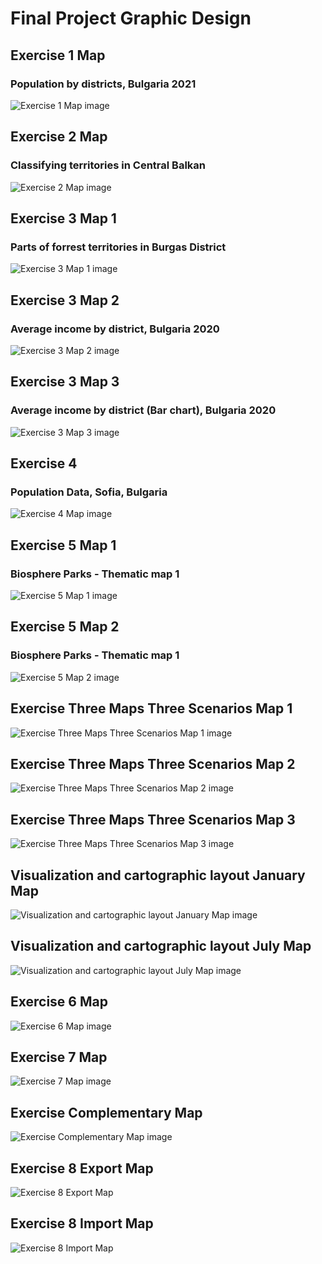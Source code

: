 # Final Project Graphic Design

## Exercise 1 Map
### Population by districts, Bulgaria 2021
![Exercise 1 Map image](./images/Exercise1MapPeterGerdzhikov.jpg)

## Exercise 2 Map
### Classifying territories in Central Balkan
![Exercise 2 Map image](./images/Exercise2MapPeterGerdzhikov.jpg)

<!-- Снимки - композиция -->

## Exercise 3 Map 1
### Parts of forrest territories in Burgas District
![Exercise 3 Map 1 image](./images/Exercise3Map1PeterGerdzhikov.jpg)

## Exercise 3 Map 2
### Average income by district, Bulgaria 2020
![Exercise 3 Map 2 image](./images/Exercise3Map2PeterGerdzhikov.jpg)

## Exercise 3 Map 3
### Average income by district (Bar chart), Bulgaria 2020
![Exercise 3 Map 3 image](./images/Exercise3Map3PeterGerdzhikov.jpg)

<!-- Задание - композиция с данни от OSM -->

## Exercise 4
### Population Data, Sofia, Bulgaria
![Exercise 4 Map image](./images/Exercise4MapPeterGerdzhikov.jpg)

<!-- Карти - Етна -->

## Exercise 5 Map 1
### Biosphere Parks - Thematic map 1
![Exercise 5 Map 1 image](./images/Exercise5Map1PeterGerdzhikov.jpg)

## Exercise 5 Map 2
### Biosphere Parks - Thematic map 1
![Exercise 5 Map 2 image](./images/Exercise5Map2PeterGerdzhikov.jpg)

## Exercise Three Maps Three Scenarios Map 1
![Exercise Three Maps Three Scenarios Map 1 image](./images/ExerciseThreeMapsThreeScenariosOptimisticPeterGerdzhikov.png)

## Exercise Three Maps Three Scenarios Map 2
![Exercise Three Maps Three Scenarios Map 2 image](./images/ExerciseThreeMapsThreeScenariosPessimisticPeterGerdzhikov.png)

## Exercise Three Maps Three Scenarios Map 3
![Exercise Three Maps Three Scenarios Map 3 image](./images/ExerciseThreeMapsThreeScenariosRealisticPeterGerdzhikov.png)

## Visualization and cartographic layout January Map
![Visualization and cartographic layout January Map image](./images/ExerciseVisualizationAndCatropgraphicLayoutJanPeterGerdzhikov.jpg)

## Visualization and cartographic layout July Map
![Visualization and cartographic layout July Map image](./images/ExerciseVisualizationAndCatropgraphicLayoutJulPeterGerdzhikov.jpg)

## Exercise 6 Map
![Exercise 6 Map image](./images/Exercise6MapPeterGerdzhikov.jpg)

## Exercise 7 Map
![Exercise 7 Map image](./images/Exercise7MapPeterGerdzhikov.jpg)

## Exercise Complementary Map
![Exercise Complementary Map image](./images/ExerciseComplementaryMapPeterGerdzhikov.jpg)

## Exercise 8 Export Map
![Exercise 8 Export Map](./images/Exercise8Map1PeterGerdzhikov.jpg)

## Exercise 8 Import Map
![Exercise 8 Import Map](./images/Exercise8Map2PeterGerdzhikov.jpg)

<!-- Viewpoints project -->